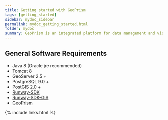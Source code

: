 ```yaml
---
title: Getting started with GeoPrism
tags: [getting_started]
sidebar: mydoc_sidebar
permalink: mydoc_getting_started.html
folder: mydoc
summary: GeoPrism is an integrated platform for data management and visualization.
---
```


## General Software Requirements

* Java 8 (Oracle jre recommended)
* Tomcat 8
* GeoServer 2.5 +
* PostgreSQL 9.0 +
* PostGIS 2.0 +
* [Runway-SDK](https://github.com/terraframe/Runway-SDK.git)
* [Runway-SDK-GIS](https://github.com/terraframe/Runway-SDK-GIS.git)
* [GeoPrism](https://github.com/terraframe/geoprism.git)


{% include links.html %}
